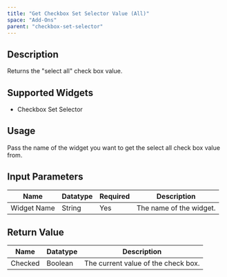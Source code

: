 ```yaml
---
title: "Get Checkbox Set Selector Value (All)"
space: "Add-Ons"
parent: "checkbox-set-selector"
---
```

## Description
Returns the "select all" check box value.

## Supported Widgets
+ Checkbox Set Selector

## Usage
Pass the name of the widget you want to get the select all check box value from.

## Input Parameters



Name | Datatype | Required | Description
---- | -------- | ------- |---------------
Widget Name | String | Yes | The name of the widget.


## Return Value

Name | Datatype | Description
---- | --------- | ---------------
Checked | Boolean | The current value of the check box.
